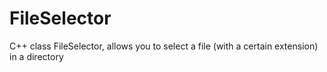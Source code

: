 # FileSelector
C++ class FileSelector, allows you to select a file (with a certain extension) in a directory
